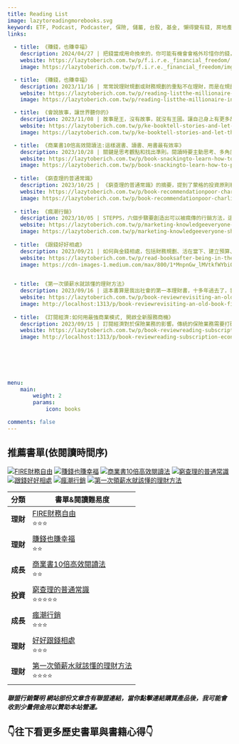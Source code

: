 ```yaml
---
title: Reading List
image: lazytoreadingmorebooks.svg
keyword: ETF, Podcast, Podcaster, 保險, 儲蓄, 台股, 基金, 懶得變有錢, 房地產, 投資理財, 支出, 收入, 理財規劃, 瑪斯理財兩三事, 稅務, 總體經濟, 美股, 職涯心得, 股利收入, 複委託, 記帳, 讀書心得, 財務規劃, 財商, 貸款, 資產配置, 退休規劃, 開源節流
links:
  
  - title: 《賺錢，也賺幸福》
    description: 2024/04/27 | 把錢當成用命換來的，你可能有機會會格外珍惜你的錢，除非你連命都不看重。但是了解自己真的「可能需要」多少錢，對財務自由的目標其實幫助非常的大。
    website: https://lazytoberich.com.tw/p/f.i.r.e._financial_freedom/
    image: https://lazytoberich.com.tw/p/f.i.r.e._financial_freedom/img_hu7d9f77b6f38b944a45783defffbe3c9c_25141_1024x0_resize_box_3.png

  - title: 《賺錢，也賺幸福》
    description: 2023/11/16 | 常常說理財規劃或財務規劃的重點不在理財，而是在規劃。這本書的重點就把規劃的目的以及為什麼規劃比理財重要講的很透徹。是一本我自己覺得在觀念上重新整理還有方法論的工具書。
    website: https://lazytoberich.com.tw/p/reading-listthe-millionaire-in-you-ten-things-you-need-to-do-now-to-have-money-and-time-to-enjoy-it/
    image: https://lazytoberich.com.tw/p/reading-listthe-millionaire-in-you-ten-things-you-need-to-do-now-to-have-money-and-time-to-enjoy-it/img_hu4949fa4036c8935a9c5735b6406dc5a6_87971_1024x0_resize_box_3.png

  - title: 《會說故事，讓世界聽你的》
    description: 2023/11/08 | 故事是王，沒有故事，就沒有王國。讓自己身上有更多故事，就有機會分享更多的祝福給更多的人。我也是這樣想的，如果有有更多理財規劃的故事，那是否有機會讓更多人懂的其實不是理財不是重點，重點是規劃。
    website: https://lazytoberich.com.tw/p/ke-booktell-stories-and-let-the-world-hear-you./
    image: https://lazytoberich.com.tw/p/ke-booktell-stories-and-let-the-world-hear-you./img_huc7790261985cd8bb204683e65f27d81f_95253_1024x0_resize_box_3.png

  - title: 《商業書10倍高效閱讀法:這樣選書、讀書、用書最有效率》
    description: 2023/10/28 | 關鍵是思考觀點和找出準則。閱讀時要主動思考、多角度思考，並將所學應用於實際情境。此外，連續閱讀同一主題的書籍可以提高記憶力。閱讀書籍中的觀點可以擴展思維，找到適合自己的準則，並應用於工作和生活中。
    website: https://lazytoberich.com.tw/p/book-snackingto-learn-how-to-progress-you-must-learn-the-methods-of-progress-in-the-book-10x-productivity-in-business./
    image: https://lazytoberich.com.tw/p/book-snackingto-learn-how-to-progress-you-must-learn-the-methods-of-progress-in-the-book-10x-productivity-in-business./img_hu9d77eabaf91968c550e21ae1c7cdc5f9_64439_1024x0_resize_box_3.png
    
  - title: 《窮查理的普通常識》
    description: 2023/10/25 | 《窮查理的普通常識》的摘要，提到了蒙格的投資原則和能力圈理論。文章強調了接受複雜事實、建立自己的決策模式、獨立思考能力以及投資原則的重要性。此外，還提到了謙虛、耐心、準備和改變等方面的建議。最後，文章分享了一些關於懶得變有錢的觀察和心得。
    website: https://lazytoberich.com.tw/p/book-recommendationpoor-charlies-almanackthe-wit-and-wisdom-of-charles-t.-munger-this-book-is-truly-not-about-poverty/
    image: https://lazytoberich.com.tw/p/book-recommendationpoor-charlies-almanackthe-wit-and-wisdom-of-charles-t.-munger-this-book-is-truly-not-about-poverty/img_hua7a68ff797643754feebb09dabdf6fcd_144325_1024x0_resize_box_3.png
    
  - title: 《瘋潮行銷》
    description: 2023/10/05 | STEPPS，六個步驟要創造出可以被瘋傳的行銷方法，這裡讀完跟大家簡單分享，我不是一個單純的理財部落客，什麼書我都會讀，讀完了分享出來如果對你有幫助，也希望你可以給我一些回饋。
    website: https://lazytoberich.com.tw/p/marketing-knowledgeeveryone-should-know-how-to-market-not-just-market-themselves-but-also-go-crazy-marketing-themselves./
    image: https://lazytoberich.com.tw/p/marketing-knowledgeeveryone-should-know-how-to-market-not-just-market-themselves-but-also-go-crazy-marketing-themselves./img_hu8eda1b88408f2d24976ff3ba318be04a_183526_1024x0_resize_box_3.png
    
  - title: 《跟錢好好相處》
    description: 2023/09/21 | 如何與金錢相處，包括財務規劃、活在當下、建立預算、改變思維和行為、記帳、省錢、最大化收入、投資自己以及獨立努力。書中提到了一些重要觀點，但也需要批判思考。總結來說，好好了解自己、認識金錢、投資自己，並避免盲目追求金錢。
    website: https://lazytoberich.com.tw/p/read-booksafter-being-in-the-workforce-for-a-while-we-all-need-to-get-along-with-money-again./
    image: https://cdn-images-1.medium.com/max/800/1*MnpnGw_lMVtkfWYbiOV3pg.png

      
  - title: 《第一次領薪水就該懂的理財方法》
    description: 2023/09/16 | 這本書算是我出社會的第一本理財書，十多年過去了，我還是覺得這是一本好書，作者勤奮工作，卻在中年覺悟，想致富不能靠薪水，因此痛下決心要學好投資與財務管理，他發展出一套結合財務知識與EXCEL試算表來檢驗報酬率的理財方法，並提早達到財務自由的目標。
    website: https://lazytoberich.com.tw/p/book-reviewrevisiting-an-old-book-financial-management-methods-you-should-know-when-receiving-your-first-paycheck/
    image: http://localhost:1313/p/book-reviewrevisiting-an-old-book-financial-management-methods-you-should-know-when-receiving-your-first-paycheck/img_hu03e8f26992c5cad9cc83d2842757da58_159315_1024x0_resize_box_3.png
    
  - title: 《訂閱經濟:如何用最強商業模式, 開啟全新服務商機》
    description: 2023/09/15 | 訂閱經濟對於保險業務的影響。傳統的保險業務需要打破框架，提供全新的服務，因為客戶需要的不再只是保單，而是一個訂閱式的服務。
    website: https://lazytoberich.com.tw/p/book-reviewreading-subscription-economy-discussing-business-motivation/
    image: http://localhost:1313/p/book-reviewreading-subscription-economy-discussing-business-motivation/img_hu14ea63ed9f96db906ec3706ebc9b8ac7_136949_1024x0_resize_box_3.png
      
  
      

    

menu: 
    main: 
        weight: 2
        params:
            icon: books

comments: false
---
```


## 推薦書單(依閱讀時間序)
[![FIRE財務自由](img_6.png)](https://www.books.com.tw/exep/assp.php/shamangels/products/0010849695?sloc=main&utm_source=shamangels&utm_medium=ap-books&utm_content=recommend&utm_campaign=ap-202404)
[![賺錢也賺幸福](img_5.png)](https://www.books.com.tw/products/0010848180?utm_source=shamangels&utm_medium=ap-books&utm_content=recommend&utm_campaign=ap-202311)
[![商業書10倍高效閱讀法](img.png)](https://www.books.com.tw/exep/assp.php/shamangels/products/0010930654?utm_source=shamangels&utm_medium=ap-books&utm_content=recommend&utm_campaign=ap-202311)
[![窮查理的普通常識](img_1.png)](https://www.books.com.tw/exep/assp.php/shamangels/products/0010817729?utm_source=shamangels&utm_medium=ap-books&utm_content=recommend&utm_campaign=ap-202311)
[![跟錢好好相處](img_2.png)](https://www.books.com.tw/exep/assp.php/shamangels/products/0010817729?utm_source=shamangels&utm_medium=ap-books&utm_content=recommend&utm_campaign=ap-202311)
[![瘋潮行銷](img_3.png)](https://www.books.com.tw/exep/assp.php/shamangels/products/0010817729?utm_source=shamangels&utm_medium=ap-books&utm_content=recommend&utm_campaign=ap-202311)
[![第一次領薪水就該懂的理財方法](img_4.png)](https://www.books.com.tw/exep/assp.php/shamangels/products/0010855411?utm_source=shamangels&utm_medium=ap-books&utm_content=recommend&utm_campaign=ap-202311)

| 分類               | 書單&閱讀難易度|
|-|-|
| **理財**| [FIRE財務自由](https://www.books.com.tw/exep/assp.php/shamangels/products/0010849695?sloc=main&utm_source=shamangels&utm_medium=ap-books&utm_content=recommend&utm_campaign=ap-202404)<br/>⭐⭐⭐ |
| **理財**| [賺錢也賺幸福](https://www.books.com.tw/exep/assp.php/shamangels/products/0010848180?utm_source=shamangels&utm_medium=ap-books&utm_content=recommend&utm_campaign=ap-202311)<br/>⭐⭐          |
| **成長**| [商業書10倍高效閱讀法](https://www.books.com.tw/exep/assp.php/shamangels/products/0010930654?utm_source=shamangels&utm_medium=ap-books&utm_content=recommend&utm_campaign=ap-202311)<br/>⭐⭐     |
| **投資**| [窮查理的普通常識](https://www.books.com.tw/exep/assp.php/shamangels/products/0010817729?utm_source=shamangels&utm_medium=ap-books&utm_content=recommend&utm_campaign=ap-202311)<br/>⭐⭐⭐⭐⭐|
| **成長**| [瘋潮行銷](https://www.books.com.tw/exep/assp.php/shamangels/products/0010817729?utm_source=shamangels&utm_medium=ap-books&utm_content=recommend&utm_campaign=ap-202311)<br/>⭐⭐⭐ |
| **理財**| [好好跟錢相處](https://www.books.com.tw/exep/assp.php/shamangels/products/0010963721?utm_source=shamangels&utm_medium=ap-books&utm_content=recommend&utm_campaign=ap-202311)<br/>⭐⭐⭐| 
| **理財**| [第一次領薪水就該懂的理財方法](https://www.books.com.tw/exep/assp.php/shamangels/products/0010855411?utm_source=shamangels&utm_medium=ap-books&utm_content=recommend&utm_campaign=ap-202311)<br/>⭐⭐⭐⭐ |


##### 聯盟行銷聲明 網站部份文章含有聯盟連結，當你點擊連結購買產品後，我可能會收到少量佣金用以贊助本站營運。
## 👇往下看更多歷史書單與書籍心得👇